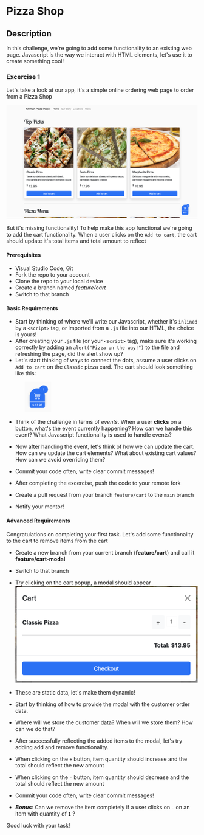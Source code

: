 # Pizza Shop

## Description

In this challenge, we're going to add some functionality to an existing web page. Javascript is the way we interact with HTML elements, let's use it to create something cool!

### Excercise 1

Let's take a look at our app, it's a simple online ordering web page to order from a Pizza Shop

![Pizza Shop](assets/images/app-whole.png)

But it's missing functionality! To help make this app functional we're going to add the cart functionality. When a user clicks on the `Add to cart`, the cart should update it's total items and total amount to reflect

#### **Prerequisites**

- Visual Studio Code, Git
- Fork the repo to your account
- Clone the repo to your local device
- Create a branch named _feature/cart_
- Switch to that branch

#### **Basic Requirements**

- Start by thinking of where we'll write our Javascript, whether it's `inlined` by a `<script>` tag, or imported from a `.js` file into our HTML, the choice is yours!
- After creating your `.js` file (or your `<script>` tag), make sure it's working correctly by adding an `alert("Pizza on the way!")` to the file and refreshing the page, did the alert show up?
- Let's start thinking of ways to connect the dots, assume a user clicks on `Add to cart` on the `Classic` pizza card. The cart should look something like this:

<img src="assets/images/cart-updated.png" style="height: 5rem;margin-left: 3rem" />

- Think of the challenge in terms of _events_. When a user **clicks** on a button, what's the event currently happening? How can we handle this event? What Javascript functionality is used to handle events?

- Now after handling the event, let's think of how we can update the cart. How can we update the cart elements? What about existing cart values? How can we avoid overriding them?

- Commit your code often, write clear commit messages!

- After completing the excercise, push the code to your remote fork

- Create a pull request from your branch `feature/cart` to the `main` branch

- Notify your mentor!

#### **Advanced Requirements**

Congratulations on completing your first task. Let's add some functionality to the cart to remove items from the cart

- Create a new branch from your current branch (**feature/cart**) and call it **feature/cart-modal**
- Switch to that branch
- Try clicking on the cart popup, a modal should appear
  ![Cart Modal](assets/images/cart-modal.png)
- These are static data, let's make them dynamic!
- Start by thinking of how to provide the modal with the customer order data.
- Where will we store the customer data? When will we store them? How can we do that?
- After successfully reflecting the added items to the modal, let's try adding add and remove functionality.
- When clicking on the `+` button, item quantity should increase and the total should reflect the new amount
- When clicking on the `-` button, item quantity should decrease and the total should reflect the new amount
- Commit your code often, write clear commit messages!

- **_Bonus_**: Can we remove the item completely if a user clicks on `-` on an item with quantity of **`1`** ?

Good luck with your task!